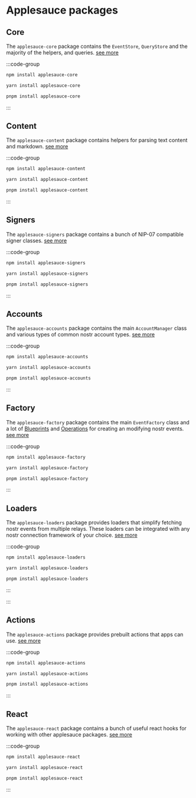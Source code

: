 # Applesauce packages

## Core

The `applesauce-core` package contains the `EventStore`, `QueryStore` and the majority of the helpers, and queries. [see more](https://hzrd149.github.io/applesauce/typedoc/modules/applesauce_core.html)

:::code-group

```sh [npm]
npm install applesauce-core
```

```sh [yarn]
yarn install applesauce-core
```

```sh [pnpm]
pnpm install applesauce-core
```

:::

## Content

The `applesauce-content` package contains helpers for parsing text content and markdown. [see more](https://hzrd149.github.io/applesauce/typedoc/modules/applesauce_content.html)

:::code-group

```sh [npm]
npm install applesauce-content
```

```sh [yarn]
yarn install applesauce-content
```

```sh [pnpm]
pnpm install applesauce-content
```

:::

## Signers

The `applesauce-signers` package contains a bunch of NIP-07 compatible signer classes. [see more](https://hzrd149.github.io/applesauce/typedoc/modules/applesauce_signers.html)

:::code-group

```sh [npm]
npm install applesauce-signers
```

```sh [yarn]
yarn install applesauce-signers
```

```sh [pnpm]
pnpm install applesauce-signers
```

:::

## Accounts

The `applesauce-accounts` package contains the main `AccountManager` class and various types of common nostr account types. [see more](https://hzrd149.github.io/applesauce/typedoc/modules/applesauce_accounts.html)

:::code-group

```sh [npm]
npm install applesauce-accounts
```

```sh [yarn]
yarn install applesauce-accounts
```

```sh [pnpm]
pnpm install applesauce-accounts
```

:::

## Factory

The `applesauce-factory` package contains the main `EventFactory` class and a lot of [Blueprints](https://hzrd149.github.io/applesauce/typedoc/modules/applesauce_factory.Blueprints.html) and [Operations](https://hzrd149.github.io/applesauce/typedoc/modules/applesauce_factory.Operations.html) for creating an modifying nostr events. [see more](https://hzrd149.github.io/applesauce/typedoc/modules/applesauce_factory.html)

:::code-group

```sh [npm]
npm install applesauce-factory
```

```sh [yarn]
yarn install applesauce-factory
```

```sh [pnpm]
pnpm install applesauce-factory
```

:::

## Loaders

The `applesauce-loaders` package provides loaders that simplify fetching nostr events from multiple relays. These loaders can be integrated with any nostr connection framework of your choice. [see more](https://hzrd149.github.io/applesauce/typedoc/modules/applesauce_loaders.html)

:::code-group

```sh [npm]
npm install applesauce-loaders
```

```sh [yarn]
yarn install applesauce-loaders
```

```sh [pnpm]
pnpm install applesauce-loaders
```

:::

:::

## Actions

The `applesauce-actions` package provides prebuilt actions that apps can use. [see more](https://hzrd149.github.io/applesauce/typedoc/modules/applesauce_actions.html)

:::code-group

```sh [npm]
npm install applesauce-actions
```

```sh [yarn]
yarn install applesauce-actions
```

```sh [pnpm]
pnpm install applesauce-actions
```

:::

## React

The `applesauce-react` package contains a bunch of useful react hooks for working with other applesauce packages. [see more](https://hzrd149.github.io/applesauce/typedoc/modules/applesauce_react.html)

:::code-group

```sh [npm]
npm install applesauce-react
```

```sh [yarn]
yarn install applesauce-react
```

```sh [pnpm]
pnpm install applesauce-react
```

:::
